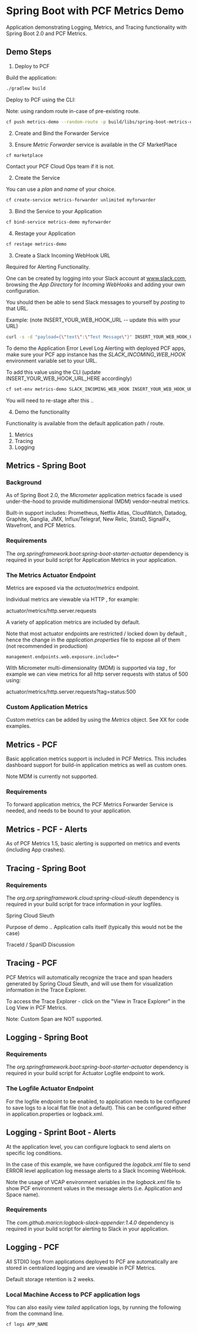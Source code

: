 # Spring Boot with PCF Metrics Demo

Application demonstrating Logging, Metrics, and Tracing functionality with Spring Boot 2.0 and PCF Metrics.

## Demo Steps

1. Deploy to PCF

Build the application:

```sh
./gradlew build
```

Deploy to PCF using the CLI:

Note: using random route in-case of pre-existing route.

```sh
cf push metrics-demo --random-route -p build/libs/spring-boot-metrics-demo-0.0.1-SNAPSHOT.jar
```

2. Create and Bind the Forwarder Service

  1. Ensure *Metric Forwarder* service is available in the CF MarketPlace

```sh
cf marketplace
```

Contact your PCF Cloud Ops team if it is not.

  2. Create the Service

You can use a *plan* and *name* of your choice.

```sh
cf create-service metrics-forwarder unlimited myforwarder
```

  3. Bind the Service to your Application

```sh
cf bind-service metrics-demo myforwarder
```

  4. Restage your Application

```sh
cf restage metrics-demo
```

3. Create a Slack Incoming WebHook URL

Required for Alerting Functionality.

One can be created by logging into your Slack account at www.slack.com, browsing the *App Directory* for *Incoming WebHooks* and adding your own configuration.

You should then be able to send Slack messages to yourself by *posting* to that URL.

Example: (note INSERT_YOUR_WEB_HOOK_URL -- update this with your URL)

```sh
curl -s -d "payload={\"text\":\"Test Message\"}" INSERT_YOUR_WEB_HOOK_URL_HERE
```

To demo the Application Error Level Log Alerting with deployed PCF apps, make sure your PCF app instance has the *SLACK_INCOMING_WEB_HOOK* environment variable set to your URL.

To add this value using the CLI (update INSERT_YOUR_WEB_HOOK_URL_HERE accordingly)

```sh
cf set-env metrics-demo SLACK_INCOMING_WEB_HOOK INSERT_YOUR_WEB_HOOK_URL_HERE
```

You will need to re-stage after this .. 

4. Demo the functionality

Functionality is available from the default application path / route.

  1. Metrics
  2. Tracing
  3. Logging

## Metrics - Spring Boot

### Background

As of Spring Boot 2.0, the *Micrometer* application metrics facade is used under-the-hood to provide multidimensional (MDM) vendor-neutral metrics.

Built-in support includes: Prometheus, Netflix Atlas, CloudWatch, Datadog, Graphite, Ganglia, JMX, Influx/Telegraf, New Relic, StatsD, SignalFx, Wavefront, and PCF Metrics.

### Requirements

The *org.springframework.boot:spring-boot-starter-actuator* dependency is required in your build script for Application Metrics in your application.

### The Metrics Actuator Endpoint

Metrics are exposed via the *actuator/metrics* endpoint.

Individual metrics are viewable via HTTP , for example:

actuator/metrics/http.server.requests

A variety of application metrics are included by default.

Note that most actuator endpoints are restricted / locked down by default , hence the change in the *application.properties* file to expose all of them (not recommended in production)

```properties
management.endpoints.web.exposure.include=*
```

With Micrometer multi-dimensionality (MDM) is supported via *tag* , for example we can view metrics for all http server requests with status of 500 using:

actuator/metrics/http.server.requests?tag=status:500

### Custom Application Metrics

Custom metrics can be added by using the *Metrics* object. See XX for code examples.

## Metrics - PCF

Basic application metrics support is included in PCF Metrics. This includes dashboard support for build-in application metrics as well as custom ones.

Note MDM is currently not supported.

### Requirements

To forward application metrics, the PCF Metrics Forwarder Service is needed, and needs to be bound to your application.

## Metrics - PCF - Alerts

As of PCF Metrics 1.5, basic alerting is supported on metrics and events (including App crashes).

## Tracing - Spring Boot

### Requirements

The *org.org.springframework.cloud:spring-cloud-sleuth* dependency is required in your build script for trace information in your logfiles.

Spring Cloud Sleuth

Purpose of demo .. Application calls itself (typically this would not be the case)

TraceId / SpanID Discussion

## Tracing - PCF

PCF Metrics will automatically recognize the trace and span headers generated by Spring Cloud Sleuth, and will use them for visualization information in the Trace Explorer.

To access the Trace Explorer - click on the "View in Trace Explorer" in the Log View in PCF Metrics.

Note: Custom Span are NOT supported.

## Logging - Spring Boot

### Requirements

The *org.springframework.boot:spring-boot-starter-actuator* dependency is required in your build script for Actuator Logfile endpoint to work.

### The Logfile Actuator Endpoint

For the logfile endpoint to be enabled, to application needs to be configured to save logs to a local flat file (not a default). This can be configured either in application.properties or logback.xml.

## Logging - Sprint Boot - Alerts

At the application level, you can configure logback to send alerts on specific log conditions.

In the case of this example, we have configured the *logabck.xml* file to send ERROR level application log message alerts to a Slack Incoming WebHook.

Note the usage of VCAP environment variables in the *logback.xml* file to show PCF environment values in the message alerts (i.e. Application and Space name).

### Requirements

The *com.github.maricn:logback-slack-appender:1.4.0* dependency is required in your build script for alerting to Slack in your application.

## Logging - PCF

All STDIO logs from applications deployed to PCF are automatically are stored in centralized logging and are viewable in PCF Metrics.

Default storage retention is 2 weeks.

### Local Machine Access to PCF application logs

You can also easily view *tailed* application logs, by running the following from the command line.

```sh
cf logs APP_NAME
```



